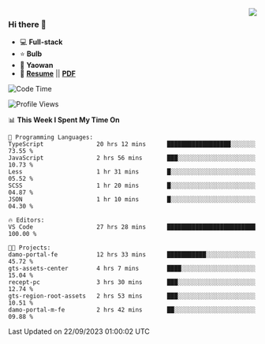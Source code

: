 <img align="right" src="https://github-readme-stats.vercel.app/api?username=LolipopJ&show_icons=true&count_private=true&hide_title=true&include_all_commits=true&theme=vue">

### Hi there 👋

- :computer: **Full-stack**
- :star: **Bulb**
- :pill: **Yaowan**
- :milky_way: [**Resume**](https://lolipopj.github.io/resume/) || [**PDF**](https://cdn.jsdelivr.net/gh/lolipopj/resume/export/resume-en.pdf)

<!--START_SECTION:waka-->
![Code Time](http://img.shields.io/badge/Code%20Time-1%2C705%20hrs%2050%20mins-blue)

![Profile Views](http://img.shields.io/badge/Profile%20Views-2-blue)

📊 **This Week I Spent My Time On** 

```text
💬 Programming Languages: 
TypeScript               20 hrs 12 mins      ██████████████████░░░░░░░   73.55 % 
JavaScript               2 hrs 56 mins       ███░░░░░░░░░░░░░░░░░░░░░░   10.73 % 
Less                     1 hr 31 mins        █░░░░░░░░░░░░░░░░░░░░░░░░   05.52 % 
SCSS                     1 hr 20 mins        █░░░░░░░░░░░░░░░░░░░░░░░░   04.87 % 
JSON                     1 hr 10 mins        █░░░░░░░░░░░░░░░░░░░░░░░░   04.30 % 

🔥 Editors: 
VS Code                  27 hrs 28 mins      █████████████████████████   100.00 % 

🐱‍💻 Projects: 
damo-portal-fe           12 hrs 33 mins      ███████████░░░░░░░░░░░░░░   45.72 % 
gts-assets-center        4 hrs 7 mins        ████░░░░░░░░░░░░░░░░░░░░░   15.04 % 
recept-pc                3 hrs 30 mins       ███░░░░░░░░░░░░░░░░░░░░░░   12.74 % 
gts-region-root-assets   2 hrs 53 mins       ███░░░░░░░░░░░░░░░░░░░░░░   10.51 % 
damo-portal-m-fe         2 hrs 42 mins       ██░░░░░░░░░░░░░░░░░░░░░░░   09.88 % 
```


 Last Updated on 22/09/2023 01:00:02 UTC
<!--END_SECTION:waka-->
